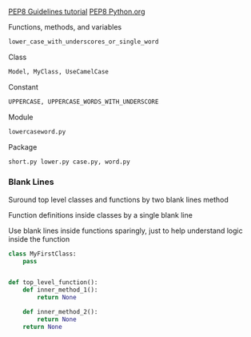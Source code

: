 [PEP8 Guidelines tutorial](https://realpython.com/python-pep8/)
[PEP8 Python.org](https://peps.python.org/pep-0008/)

Functions, methods, and variables
```python
lower_case_with_underscores_or_single_word
```

Class
```python
Model, MyClass, UseCamelCase
```

Constant
```python
UPPERCASE, UPPERCASE_WORDS_WITH_UNDERSCORE
```

Module
```python
lowercaseword.py
```

Package
```python
short.py lower.py case.py, word.py
```

### Blank Lines
Suround top level classes and functions by two blank lines
method 

Function definitions inside classes by a single blank line

Use blank lines inside functions sparingly, just to help understand logic inside the function

```python
class MyFirstClass:
    pass


def top_level_function():
	def inner_method_1():
		return None

	def inner_method_2():
		return None
	return None
```